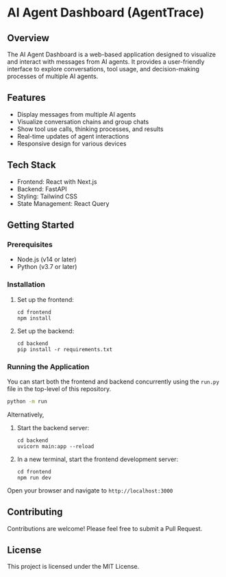 # AI Agent Dashboard (AgentTrace)

## Overview

The AI Agent Dashboard is a web-based application designed to visualize and interact with messages from AI agents. It provides a user-friendly interface to explore conversations, tool usage, and decision-making processes of multiple AI agents.

## Features

- Display messages from multiple AI agents
- Visualize conversation chains and group chats
- Show tool use calls, thinking processes, and results
- Real-time updates of agent interactions
- Responsive design for various devices

## Tech Stack

- Frontend: React with Next.js
- Backend: FastAPI
- Styling: Tailwind CSS
- State Management: React Query

## Getting Started

### Prerequisites

- Node.js (v14 or later)
- Python (v3.7 or later)

### Installation

1. Set up the frontend:

   ```
   cd frontend
   npm install
   ```

3. Set up the backend:
   ```
   cd backend
   pip install -r requirements.txt
   ```

### Running the Application

You can start both the frontend and backend concurrently using the `run.py` file in the top-level of this repository.

```bash
python -m run
```

Alternatively, 

1. Start the backend server:

   ```
   cd backend
   uvicorn main:app --reload
   ```

2. In a new terminal, start the frontend development server:

   ```
   cd frontend
   npm run dev
   ```

Open your browser and navigate to `http://localhost:3000`

## Contributing

Contributions are welcome! Please feel free to submit a Pull Request.

## License

This project is licensed under the MIT License.

